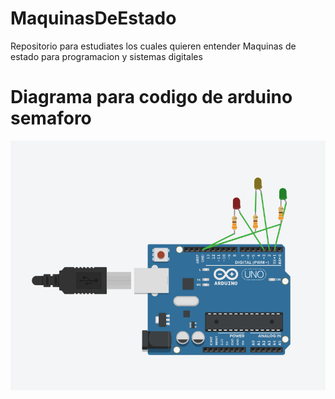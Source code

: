 # MaquinasDeEstado
Repositorio para estudiates los cuales quieren entender Maquinas de estado para programacion y sistemas digitales
# Diagrama para codigo de arduino semaforo
<img src="https://github.com/JFabrizzio5/MaquinasDeEstado/blob/main/Diagrama.png?raw=true"></img>
